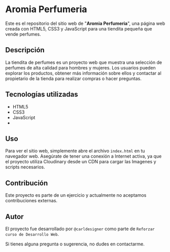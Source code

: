 # Aromia Perfumeria

Este es el repositorio del sitio web de "**Aromia Perfumeria**", una página web creada con HTML5, CSS3 y JavaScript para una tiendita pequeña que vende perfumes.

## Descripción

La tiendita de perfumes es un proyecto web que muestra una selección de perfumes de alta calidad para hombres y mujeres. Los usuarios pueden explorar los productos, obtener más información sobre ellos y contactar al propietario de la tienda para realizar compras o hacer preguntas.

## Tecnologías utilizadas

- HTML5
- CSS3
- JavaScript
- 
## Uso

Para ver el sitio web, simplemente abre el archivo `index.html` en tu navegador web. Asegúrate de tener una conexión a Internet activa, ya que el proyecto utiliza Cloudinary desde un CDN para cargar las Imagenes y scripts necesarios.

## Contribución

Este proyecto es parte de un ejercicio y actualmente no aceptamos contribuciones externas.

## Autor

El proyecto fue desarrollado por `@carldesigner` como parte de `Reforzar curso de Desarrollo Web`.

Si tienes alguna pregunta o sugerencia, no dudes en contactarme.

